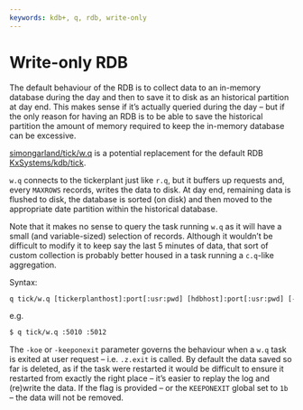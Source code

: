 ```yaml
---
keywords: kdb+, q, rdb, write-only
---
```


# Write-only RDB




The default behaviour of the RDB is to collect data to an in-memory database during the day and then to save it to disk as an historical partition at day end. This makes sense if it’s actually queried during the day – but if the only reason for having an RDB is to be able to save the historical partition the amount of memory required to keep the in-memory database can be excessive.

<i class="fab fa-github"></i> 
[simongarland/tick/w.q](https://github.com/simongarland/tick/blob/master/w.q) 
is a potential replacement for the default RDB 
<i class="fab fa-github"></i> 
[KxSystems/kdb/tick](https://github.com/KxSystems/kdb/tree/master/tick).

`w.q` connects to the tickerplant just like `r.q`, but it buffers up requests and, every `MAXROWS` records, writes the data to disk. At day end, remaining data is flushed to disk, the database is sorted (on disk) and then moved to the appropriate date partition within the historical database.

Note that it makes no sense to query the task running `w.q` as it will have a small (and variable-sized) selection of records. Although it wouldn’t be difficult to modify it to keep say the last 5 minutes of data, that sort of custom collection is probably better housed in a task running a `c.q`-like aggregation.

Syntax:

```txt
q tick/w.q [tickerplanthost]:port[:usr:pwd] [hdbhost]:port[:usr:pwd] [-koe|keeponexit]
```

e.g.

```bash
$ q tick/w.q :5010 :5012
```

The `-koe` or `-keeponexit` parameter governs the behaviour when a `w.q` task is exited at user request – i.e. `.z.exit` is called. By default the data saved so far is deleted, as if the task were restarted it would be difficult to ensure it restarted from exactly the right place – it’s easier to replay the log and (re)write the data. If the flag is provided – or the `KEEPONEXIT` global set to `1b` – the data will not be removed.
